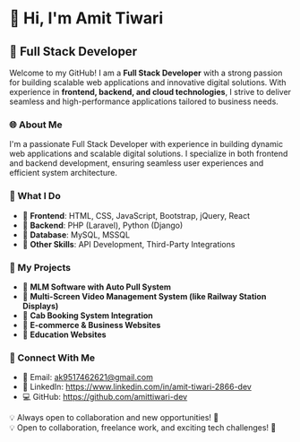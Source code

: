 # 👋 Hi, I'm Amit Tiwari  

## 🚀 Full Stack Developer    
Welcome to my GitHub! I am a **Full Stack Developer** with a strong passion for building scalable web applications and innovative digital solutions. With experience in **frontend, backend, and cloud technologies**, I strive to deliver seamless and high-performance applications tailored to business needs.  

### 🌐 About Me  
I'm a passionate Full Stack Developer with experience in building dynamic web applications and scalable digital solutions. I specialize in both frontend and backend development, ensuring seamless user experiences and efficient system architecture.  

### 💼 What I Do  
- 🔹 **Frontend**: HTML, CSS, JavaScript, Bootstrap, jQuery, React
- 🔹 **Backend**: PHP (Laravel), Python (Django)
- 🔹 **Database**: MySQL, MSSQL 
- 🔹 **Other Skills**: API Development, Third-Party Integrations

### 📌 My Projects  
- 🔹 **MLM Software with Auto Pull System**  
- 🔹 **Multi-Screen Video Management System (like Railway Station Displays)**  
- 🔹 **Cab Booking System Integration**  
- 🔹 **E-commerce & Business Websites**
- 🔹 **Education  Websites**

### 🔗 Connect With Me  
- 📧 Email: ak9517462621@gmail.com  
- 💼 LinkedIn: https://www.linkedin.com/in/amit-tiwari-2866-dev
- 💻 GitHub: https://github.com/amittiwari-dev  

💡 Always open to collaboration and new opportunities! 🚀  
💡 Open to collaboration, freelance work, and exciting tech challenges! 🚀  
